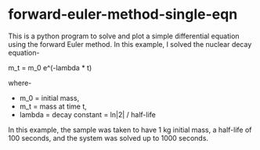 # forward-euler-method-single-eqn
This is a python program to solve and plot a simple differential equation using the forward Euler method. In this example, I solved the nuclear decay equation-

m_t = m_0 e^(-lambda * t)

where-
* m_0 = initial mass,
* m_t = mass at time t,
* lambda = decay constant = ln|2| / half-life

In this example, the sample was taken to have 1 kg initial mass, a half-life of 100 seconds, and the system was solved up to 1000 seconds.
